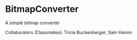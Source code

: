 # BitmapConverter
 A simple bitmap converter
 
 Collaborators (Classmates):
 Tricia Buckenberger,
 Sam Hamm
